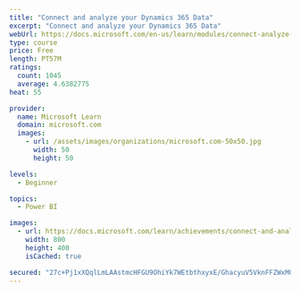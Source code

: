 ```yaml
---
title: "Connect and analyze your Dynamics 365 Data​"
excerpt: "Connect and analyze your Dynamics 365 Data​"
webUrl: https://docs.microsoft.com/en-us/learn/modules/connect-analyze-dynamics-365-data/
type: course
price: Free
length: PT57M
ratings:
  count: 1045
  average: 4.6382775
heat: 55

provider:
  name: Microsoft Learn
  domain: microsoft.com
  images:
    - url: /assets/images/organizations/microsoft.com-50x50.jpg
      width: 50
      height: 50

levels:
  - Beginner

topics:
  - Power BI

images:
  - url: https://docs.microsoft.com/learn/achievements/connect-and-analyze-your-microsoft-dynamics-365-data-social.png
    width: 800
    height: 400
    isCached: true

secured: "27c+Pj1xXQqlLmLAAstmcHFGU9OhiYk7WEtbthxyxE/GhacyuV5VknFFZWxMQsU5r7tx3Wl1e2zPdEy0bsiMm1qqcqQZbkRCYV6tg99eoVPJI0iTt8h+Qvb3Fs9pLcgS4vdgXTVnLcDqXQWP4AyDrnI8CMU2+iom8U9oSHAwwEO4OuhfqEQ6r9JINu5RQr0AgopwAkj0cto62RIVPeOyzObB8X9mJtApNoMqnQsCKL3LCKgcF/wAEE0YHNV6RiZxyW/Ob/RJ1nEPhuw6s0Og4NVXSygJV/au13jqq+A4/SWGnsAAO8OTrswtiUZcys7Ko1H944QJfVWItdSP/z/5aMS/xDhG5XsQgRIIxNEu92Mt7aWytHHtJBHQFE7bNloNYmkEL/Qq/53HdEinuH3g60Lvv6GXkgvGltVOlWwHpD4=;5WvX2707xx9CrVMokDazPQ=="
---
```


